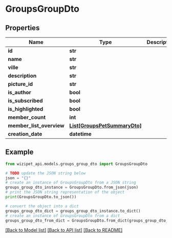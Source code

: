 # GroupsGroupDto


## Properties

Name | Type | Description | Notes
------------ | ------------- | ------------- | -------------
**id** | **str** |  | [optional] 
**name** | **str** |  | [optional] 
**ville** | **str** |  | [optional] 
**description** | **str** |  | [optional] 
**picture_id** | **str** |  | [optional] 
**is_author** | **bool** |  | [optional] 
**is_subscribed** | **bool** |  | [optional] 
**is_highlighted** | **bool** |  | [optional] 
**member_count** | **int** |  | [optional] 
**member_list_overview** | [**List[GroupsPetSummaryDto]**](GroupsPetSummaryDto.md) |  | [optional] 
**creation_date** | **datetime** |  | [optional] 

## Example

```python
from wizipet_api.models.groups_group_dto import GroupsGroupDto

# TODO update the JSON string below
json = "{}"
# create an instance of GroupsGroupDto from a JSON string
groups_group_dto_instance = GroupsGroupDto.from_json(json)
# print the JSON string representation of the object
print(GroupsGroupDto.to_json())

# convert the object into a dict
groups_group_dto_dict = groups_group_dto_instance.to_dict()
# create an instance of GroupsGroupDto from a dict
groups_group_dto_from_dict = GroupsGroupDto.from_dict(groups_group_dto_dict)
```
[[Back to Model list]](../README.md#documentation-for-models) [[Back to API list]](../README.md#documentation-for-api-endpoints) [[Back to README]](../README.md)


